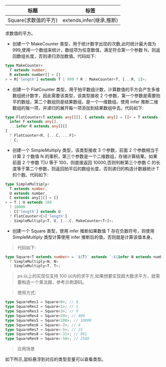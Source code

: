 | 标题                 | 标签                     |
| -------------------- | ------------------------ |
| Square(求数值的平方) | extends,infer(继承,推断) |

求数值的平方。

- 创建一个 MakeCounter 类型，用于统计数字出现的次数,此时统计最大值为 999,使用一个数组来统计，数组项为任意数值，满足符合第一个参数 N，则返回数组长度，否则递归添加数值。代码如下:

```ts
type MakeCounter<
  T extends number,
  R extends number[] = []
> = R['length'] extends T | 999 ? R : MakeCounter<T, [...R, 1]>;
```

- 创建一个 FlatCounter 类型，用于拍平数组计数，计算数值的平方会产生多维数组统计数字，因此需要该类型，该类型接收 2 个参数，第一个参数是需要拍平的数组，第二个数组则是结果数组，是一个一维数组。使用 infer 推断二维数组的每一项，并递归的展开每一项添加到结果数组中去。代码如下:

```ts
type FlatCounter<T extends any[][], C extends any[] = []> = T extends [
  infer F extends any[],
  ...infer R extends any[][]
]
  ? FlatCounter<R, [...C, ...F]>
  : C;
```

- 创建一个 SimpleMultiply 类型，该类型接收 3 个参数，前面 2 个参数相当于计算 2 个数值 N 的乘积，第三个参数是一个二维数组，存储计算结果。如果前面 2 个参数 T|U 等于 100，则直接返回 10000,否则判断第三个参数 C 的长度等于第二个参数，则返回拍平后的数组长度，否则递归的构造计数器统计 T 的个数。代码如下:

```ts
type SimpleMultiply<
  T extends number,
  U extends number,
  C extends any[][] = []
> = T | U extends 100
  ? 10000
  : C['length'] extends U
  ? FlatCounter<C>['length']
  : SimpleMultiply<T, U, [...C, MakeCounter<T>]>;
```

- 创建一个 Square 类型，使用 infer 推断如果数值 T 存在负数符号，则使用 SimpleMultiply 类型计算使用 infer 推断后的值，否则就是计算该值本身。

> 代码如下:

```ts
type Square<T extends number> = `${T}` extends `-${infer N extends number}`
  ? SimpleMultiply<N, N>
  : SimpleMultiply<T, T>;
```

> ps:以上的实现仅支持 100 以内的求平方,如果想要实现超大数求平方，就需要构造一个乘法器，参考示例源码。

> 使用方式:

```ts
type SquareRes1 = Square<0>; // 0
type SquareRes2 = Square<1>; // 1
type SquareRes3 = Square<3>; // 9
type SquareRes4 = Square<20>; // 400
type SquareRes5 = Square<100>; // 10000
type SquareRes6 = Square<-2>; // 4
type SquareRes7 = Square<-5>; // 25
type SquareRes8 = Square<-31>; // 961
type SquareRes9 = Square<-50>; // 2500
```

> 应用场景

如下所示,鼠标悬浮到对应的类型变量可以查看类型。

<div class="code-editor" data-url="codes/typescript/demo/Square.ts" data-language="typescript"></div>

